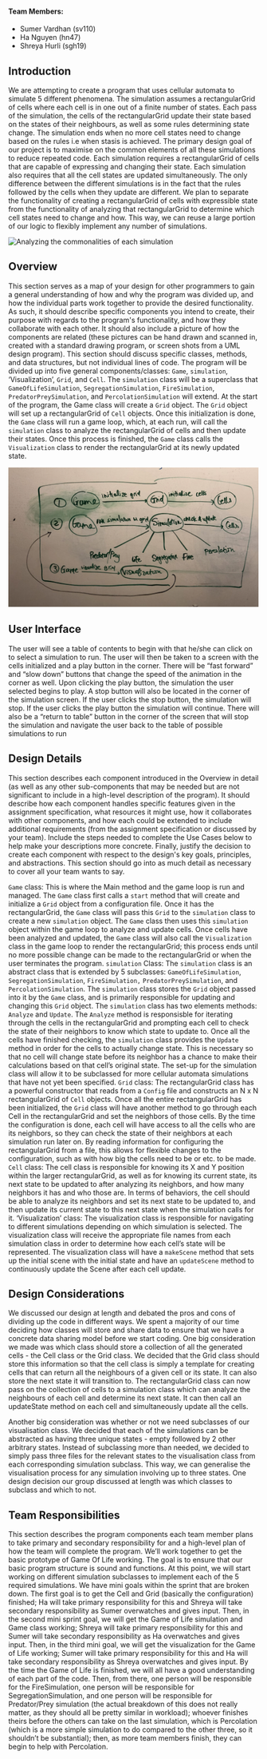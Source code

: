 #### Team Members:
* Sumer Vardhan (sv110)
* Ha Nguyen (hn47)
* Shreya Hurli (sgh19)

## Introduction
We are attempting to create a program that uses cellular automata to simulate 5 different phenomena. The simulation assumes a rectangularGrid of cells where each cell is in one out of a finite number of states. Each pass of the simulation, the cells of the rectangularGrid update their state based on the states of their neighbours, as well as some rules determining state change. The simulation ends when no more cell states need to change based on the rules i.e when stasis is achieved.
The primary design goal of our project is to maximise on the common elements of all these simulations to reduce repeated code. Each simulation requires a rectangularGrid of cells that are capable of expressing and changing their state. Each simulation also requires that all the cell states are updated simultaneously. The only difference between the different simulations is in the fact that the rules followed by the cells when they update are different. We plan to separate the functionality of creating a rectangularGrid of cells with expressible state from the functionality of analyzing that rectangularGrid to determine which cell states need to change and how. This way, we can reuse a large portion of our logic to flexibly implement any number of simulations.

![Analyzing the commonalities of each simulation](Planning1.png "Planning")


## Overview
This section serves as a map of your design for other programmers to gain a general understanding of how and why the program was divided up, and how the individual parts work together to provide the desired functionality. As such, it should describe specific components you intend to create, their purpose with regards to the program's functionality, and how they collaborate with each other. It should also include a picture of how the components are related (these pictures can be hand drawn and scanned in, created with a standard drawing program, or screen shots from a UML design program). This section should discuss specific classes, methods, and data structures, but not individual lines of code.
The program will be divided up into five general components/classes: `Game`, `simulation`,  ‘Visualization’, `Grid`, and `Cell`. The `simulation` class will be a superclass that `GameOfLifeSimulation`, `SegregationSimulation`, `FireSimulation`, `PredatorPreySimulation`, and `PercolationSimulation` will extend. At the start of the program, the Game class will create a `Grid` object. The `Grid` object will set up a rectangularGrid of `Cell` objects. Once this initialization is done, the `Game` class will run a game loop, which, at each run, will call the `simulation` class to analyze the rectangularGrid of cells and then update their states. Once this process is finished, the `Game` class calls the `Visualization` class to render the rectangularGrid at its newly updated state. 

![Overview](Overview.png "Overview")

## User Interface
The user will see a table of contents to begin with that he/she can click on to select a simulation to run. The user will then be taken to a screen with the cells initialized and a play button in the corner. There will be “fast forward” and “slow down” buttons that change the speed of the animation in the corner as well. Upon clicking the play button, the simulation the user selected begins to play. A stop button will also be located in the corner of the simulation screen. If the user clicks the stop button, the simulation will stop. If the user clicks the play button the simulation will continue. There will also be a “return to table” button in the corner of the screen that will stop the simulation and navigate the user back to the table of possible simulations to run


## Design Details 
This section describes each component introduced in the Overview in detail (as well as any other sub-components that may be needed but are not significant to include in a high-level description of the program). It should describe how each component handles specific features given in the assignment specification, what resources it might use, how it collaborates with other components, and how each could be extended to include additional requirements (from the assignment specification or discussed by your team). Include the steps needed to complete the Use Cases below to help make your descriptions more concrete. Finally, justify the decision to create each component with respect to the design's key goals, principles, and abstractions. This section should go into as much detail as necessary to cover all your team wants to say. 
 
`Game` class: This is where the Main method and the game loop is run and managed. The `Game` class first calls a `start` method that will create and initialize a `Grid` object from a configuration file. Once it has the rectangularGrid, the `Game` class will pass this `Grid` to the `simulation` class to create a new `simulation` object. The `Game` class then uses this `simulation` object within the game loop to analyze and update cells. Once cells have been analyzed and updated, the `Game` class will also call the `Visualization` class in the game loop to render the rectangularGrid; this process ends until no more possible change can be made to the rectangularGrid or when the user terminates the program. 
`simulation` Class: The `simulation` class is an abstract class that is extended by 5 subclasses: `GameOfLifeSimulation`, `SegregationSimulation`, `FireSimulation,` `PredatorPreySimulation`, and `PercolationSimulation`. The `simulation` class stores the `Grid` object passed into it by the `Game` class, and is primarily responsible for updating and changing this `Grid` object. The `simulation` class has two elements methods: `Analyze` and `Update`. The `Analyze` method is responsisble for iterating through the cells in the rectangularGrid and prompting each cell to check the state of their neighbors to know which state to update to. Once all the cells have finished checking, the `simulation` class provides the `Update` method in order for the cells to actually change state. This is necessary so that no cell will change state before its neighbor has a chance to make their calculations based on that cell’s original state. The set-up for the simulation class will allow it to be subclassed for more cellular automata simulations that have not yet been specified. 
`Grid` class: The rectangularGrid class has a powerful constructor that reads from a `Config` file and constructs an N x N rectangularGrid of `Cell` objects. Once all the entire rectangularGrid has been initialized, the `Grid` class will have another method to go through each Cell in the rectangularGrid and set the neighbors of those cells. By the time the configuration is done, each cell will have access to all the cells who are its neighbors, so they can check the state of their neighbors at each simulation run later on. By reading information for configuring the rectangularGrid from a file, this allows for flexible changes to the configuration, such as with how big the cells need to be or etc. to be made. 
`Cell` class: The cell class is responsible for knowing its X and Y position within the larger rectangularGrid, as well as for knowing its current state, its next state to be updated to after analyzing its neighbors, and how many neighbors it has and who those are. In terms of behaviors, the cell should be able to analyze its neighbors and set its next state to be updated to, and then update its current state to this next state when the simulation calls for it.
‘Visualization’ class: The visualization class is responsible for navigating to different simulations depending on which simulation is selected. The visualization class will receive the appropriate file names from each simulation class in order to determine how each cell’s state will be represented. The visualization class will have a `makeScene` method that sets up the initial scene with the initial state and have an `updateScene` method to continuously update the Scene after each cell update. 


## Design Considerations 

We discussed our design at length and debated the pros and cons of dividing up the code in different ways. We spent a majority of our time deciding how classes will store and share data to ensure that we have a concrete data sharing model before we start coding. 
One big consideration we made was which class should store a collection of all the generated cells - the Cell class or the Grid class. We decided that the Grid class should store this information so that the cell class is simply a template for creating cells that can return all the neighbours of a given cell or its state. It can also store the next state it will transition to. The rectangularGrid class can now pass on the collection of cells to a simulation class which can analyze the neighbours of each cell and determine its next state. It can then call an updateState method on each cell and simultaneously update all the cells.

Another big consideration was whether or not we need subclasses of our visualisation class. We decided that each of the simulations can be abstracted as having three unique states - empty followed by 2 other arbitrary states. Instead of subclassing more than needed, we decided to simply pass three files for the relevant states to the visualisation class from each corresponding simulation subclass. This way, we can generalise the visualisation process for any simulation involving up to three states.
One design decision our group discussed at length was which classes to subclass and which to not. 

## Team Responsibilities
This section describes the program components each team member plans to take primary and secondary responsibility for and a high-level plan of how the team will complete the program.
We’ll work together to get the basic prototype of Game Of Life working. The goal is to ensure that our basic program structure is sound and functions. At this point, we will start working 
on different simulation subclasses to implement each of the 5 required simulations. We have mini goals within the sprint that are broken down. The first goal is to get the Cell and Grid 
(basically the configuration) finished; Ha will take primary responsibility for this and Shreya will take secondary responsibility as Sumer overwatches and gives input. Then, in the second 
mini sprint goal, we will get the Game of Life simulation and Game class working; Shreya will take primary responsibility for this and Sumer will take secondary responsibility as Ha overwatches 
and gives input. Then, in the third mini goal, we will get the visualization for the Game of Life working; Sumer will take primary responsibility for this and Ha will take secondary responsibility 
as Shreya overwatches and gives input. By the time the Game of Life is finished, we will all have a good understanding of each part of the code. Then, from there, one person will be responsible for 
the FireSimulation, one person will be responsible for SegregationSimulation, and one person will be responsible for Predator/Prey simulation (the actual breakdown of this does not really matter, as 
they should all be pretty similar in workload); whoever finishes theirs before the others can take on the last simulation, which is Percolation (which is a more simple simulation to do compared to 
the other three, so it shouldn’t be substantial); then, as more team members finish, they can begin to help with Percolation. 
 
 


